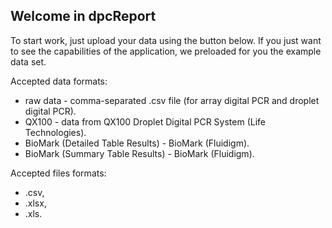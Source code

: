 ## Welcome in dpcReport

To start work, just upload your data using the button below. If you just want to see the capabilities of the application, we preloaded for you the example data set.

Accepted data formats:
* raw data - comma-separated .csv file (for array digital PCR and droplet digital PCR).
* QX100 - data from QX100 Droplet Digital PCR System (Life Technologies).
* BioMark (Detailed Table Results) - BioMark (Fluidigm).
* BioMark (Summary Table Results) - BioMark (Fluidigm).

Accepted files formats:  
* .csv,  
* .xlsx,  
* .xls.